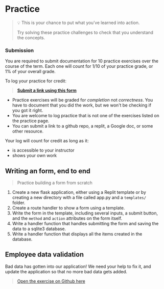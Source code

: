 # Practice

> 💡 This is your chance to put what you’ve learned into action.
>
> Try solving these practice challenges to check that you understand the concepts.

### Submission

You are required to submit documentation for 10 practice exercises over the
course of the term. Each one will count for 1/10 of your practice grade, or 1%
of your overall grade.

To log your practice for credit:

> **[Submit a link using this form](https://forms.gle/z8GVWpkbPAtsu4b98)**

* Practice exercises will be graded for _completion_ not _correctness_. You have
to document that you did the work, but we won't be checking if you got it right.
* You are welcome to log practice that is not one of the exercises listed on the 
practice page.
* You can submit a link to a github repo, a replit, a Google doc, or some other 
resource.

Your log will count for credit as long as it:
- is accessible to your instructor
- shows your own work

## Writing an form, end to end

> Practice building a form from scratch

1. Create a new flask application, either using a Replit template or by creating a new directory with a file called app.py and a `templates/` folder.
2. Create a route handler to show a form using a template.
3. Write the form in the template, including several inputs, a submit button, and the `method` and `action` attributes on the form itself.
4. Write a handler function that handles submitting the form and saving the data to a sqlite3 database.
5. Write a handler function that displays all the items created in the database.

## Employee data validation

Bad data has gotten into our application! We need your help to fix it, and update the application so that no more bad data gets added.

> [Open the exercise on Github here](https://github.com/kiboschool/wad-employee-data-validation)

<!--

## Bugfix: Form accessibility

-->
